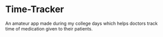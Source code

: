 # Time-Tracker
An amateur app made during my college days which helps doctors track time of medication given to their patients.
